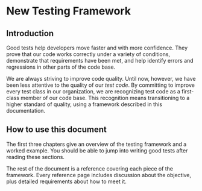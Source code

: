 # New Testing Framework

## Introduction

Good tests help developers move faster and with more confidence. They prove that our code works correctly under a variety of conditions, demonstrate that requirements have been met, and help identify errors and regressions in other parts of the code base.

We are always striving to improve code quality. Until now, however, we have been less attentive to the quality of our *test code*. By committing to improve every test class in our organization, we are recognizing test code as a first-class member of our code base. This recognition means transitioning to a higher standard of quality, using a framework described in this documentation.

## How to use this document

The first three chapters give an overview of the testing framework and a worked example. You should be able to jump into writing good tests after reading these sections.

The rest of the document is a reference covering each piece of the framework. Every reference page includes discussion about the objective, plus detailed requirements about how to meet it.
